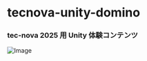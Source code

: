 # tecnova-unity-domino

### tec-nova 2025 用 Unity 体験コンテンツ

<img alt="Image" src="https://github.com/user-attachments/assets/32fc3326-ec96-4a29-a919-f99398b7350c" />
